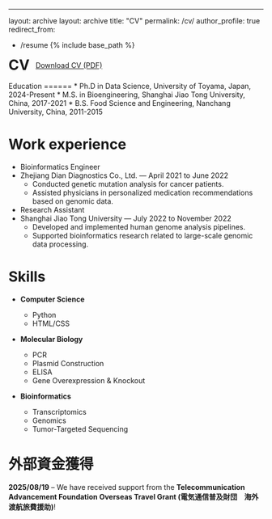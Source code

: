 ---
layout: archive
layout: archive
title: "CV"
permalink: /cv/
author_profile: true
redirect_from:
  - /resume
{% include base_path %}
<div style="display:flex; align-items:center; gap:12px; flex-wrap:wrap; margin: .5rem 0 1rem;">
  <h1 id="cv" style="margin:0;">CV</h1>
  <a href="https://drive.google.com/uc?export=download&id=1as5AO5GEH1S7_9tdqBMTG03xCRtZCYcF"
     class="btn btn--primary" target="_blank" rel="noopener">
    Download CV (PDF)
  </a>
</div>
Education
======
* Ph.D in Data Science, University of Toyama, Japan, 2024-Present
* M.S. in Bioengineering, Shanghai Jiao Tong University, China, 2017-2021
* B.S. Food Science and Engineering, Nanchang University, China, 2011-2015

Work experience
======
* Bioinformatics Engineer
* Zhejiang Dian Diagnostics Co., Ltd. — April 2021 to June 2022
  * Conducted genetic mutation analysis for cancer patients.
  * Assisted physicians in personalized medication recommendations based on genomic data.
* Research Assistant
* Shanghai Jiao Tong University — July 2022 to November 2022
  * Developed and implemented human genome analysis pipelines.
  * Supported bioinformatics research related to large-scale genomic data processing.

  
Skills
======
* **Computer Science**
  * Python
  * HTML/CSS

* **Molecular Biology**
  * PCR
  * Plasmid Construction
  * ELISA
  * Gene Overexpression & Knockout

* **Bioinformatics**
  * Transcriptomics
  * Genomics
  * Tumor-Targeted Sequencing


外部資金獲得
======
**2025/08/19** – We have received support from the **Telecommunication Advancement Foundation Overseas Travel Grant (電気通信普及財団　海外渡航旅費援助)**!
